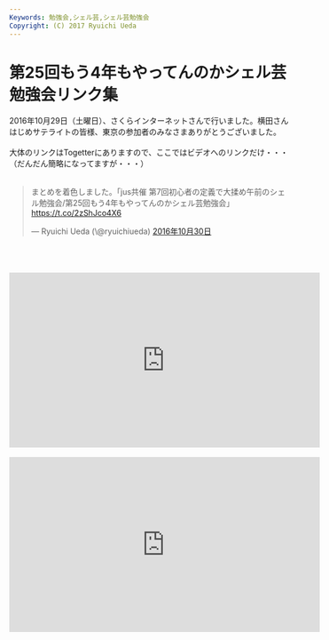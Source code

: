 ```yaml
---
Keywords: 勉強会,シェル芸,シェル芸勉強会
Copyright: (C) 2017 Ryuichi Ueda
---
```


# 第25回もう4年もやってんのかシェル芸勉強会リンク集
2016年10月29日（土曜日）、さくらインターネットさんで行いました。横田さんはじめサテライトの皆様、東京の参加者のみなさまありがとうございました。<br />
<br />
大体のリンクはTogetterにありますので、ここではビデオへのリンクだけ・・・（だんだん簡略になってますが・・・）<br />
<br />
<blockquote class="twitter-tweet" data-lang="ja"><p lang="ja" dir="ltr">まとめを着色しました。「jus共催 第7回初心者の定義で大揉め午前のシェル勉強会/第25回もう4年もやってんのかシェル芸勉強会」 <a href="https://t.co/2zShJco4X6">https://t.co/2zShJco4X6</a></p>&mdash; Ryuichi Ueda (\@ryuichiueda) <a href="https://twitter.com/ryuichiueda/status/792559986408759296">2016年10月30日</a></blockquote><br />
<script async src="//platform.twitter.com/widgets.js" charset="utf-8"></script><br />
<br />
<iframe width="560" height="315" src="https://www.youtube.com/embed/U8E0uzGcLqQ" frameborder="0" allowfullscreen></iframe><br />
<br />
<iframe width="560" height="315" src="https://www.youtube.com/embed/H4fA9p8Yo8Y" frameborder="0" allowfullscreen></iframe>
